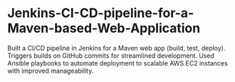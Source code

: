 # Jenkins-CI-CD-pipeline-for-a-Maven-based-Web-Application
 Built a CI/CD pipeline in Jenkins for a Maven web app (build, test, deploy). Triggers builds on GitHub commits for streamlined development. Used Ansible playbooks to automate deployment to scalable AWS EC2 instances with improved manageability.
